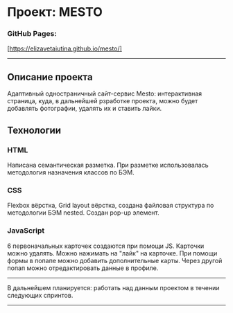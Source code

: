# Проект: MESTO

### GitHub Pages:
[https://elizavetaiutina.github.io/mesto/]

---

## Описание проекта
Адаптивный одностраничный сайт-сервис Mesto: 
интерактивная страница, куда, в дальнейшей рзработке проекта, можно будет добавлять фотографии, удалять их и ставить лайки.


## Технологии
### HTML

Написана семантическая разметка.
При разметке использовалась методология назначения классов по БЭМ.
### CSS

Flexbox вёрстка, Grid layout вёрстка, создана файловая структура по методологии БЭМ nested.
Создан pop-up элемент.
### JavaScript

6 первоначальных карточек создаются при помощи JS. Карточки можно удалять. Можно нажимать на "лайк" на карточке. При помощи формы в попапе можно добавить дополнительные карты. Через другой попап можно отредактировать данные в профиле.

---

В дальнейшем планируется: работать над данным проектом в течении следующих спринтов.

---
